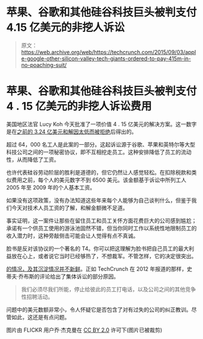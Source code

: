 # 苹果、谷歌和其他硅谷科技巨头被判支付 4.15 亿美元的非挖人诉讼

> 原文：<https://web.archive.org/web/https://techcrunch.com/2015/09/03/apple-google-other-silicon-valley-tech-giants-ordered-to-pay-415m-in-no-poaching-suit/>

# 苹果、谷歌和其他硅谷科技巨头被判支付 4 . 15 亿美元的非挖人诉讼费用

美国地区法官 Lucy Koh 今天批准了一项价值 4 . 15 亿美元的解决方案。这一数字是在[之前的 3.24 亿美元和解因太低而被拒绝](https://web.archive.org/web/20230301162527/https://techcrunch.com/2014/04/28/when-324-million-isnt-nearly-enough/)后得出的。

超过 64，000 名工人是此案的一部分。这起诉讼源于谷歌、苹果和英特尔等大型科技公司之间的一项秘密协议，即不互相挖走员工。这种安排降低了员工的流动性，从而降低了工资。

也许代表硅谷劳动阶层的胜利是道德的，但它仍然让人感觉轻松。在扣除税款和类似费用之前，每个人的美元数字不到 6500 美元。该金额基于诉讼中所列工人 2005 年至 2009 年的个人基本工资。

如果没有这项政策，没有办法知道这些年来每个人能够为自己谈判什么，但鉴于我们今天对技术人员工资的了解，和解金额微不足道。

事实证明，这一案件让那些在留住员工和员工关怀方面花费巨大的公司感到尴尬；承诺有一个供员工使用的游泳池固然不错，但当你同时工作以系统性地限制员工的收入潜力时，这种旁敲侧击可能会让人觉得有点不真诚。

脸书是反对该协议的一个著名的 T4。你可以把这理解为脸书把自己员工的最大利益放在心上，或者说它当时已经够热了，不想裁军。不管怎样，它的决定很突出。

[的情况，及其沉淀情况并不新鲜](https://web.archive.org/web/20230301162527/https://techcrunch.com/2012/01/19/damning-evidence-emerges-in-google-apple-no-poach-antitrust-lawsuit/)。正如 TechCrunch 在 2012 年报道的那样，史蒂夫·乔布斯的评论给出了集体诉讼的部分原因。

> 我们必须尽我们所能，停止给彼此的员工打电话，以及公司之间的其他竞争性招聘活动。

问题中的美元数额非常小，令人怀疑它是否包含了对有过失的公司的纠正教训。尽管如此，这还是有点问题。

图片由 FLICKR 用户乔·杰克曼在 [CC BY 2.0](https://web.archive.org/web/20230301162527/http://creativecommons.org/licenses/by/2.0/) 许可下(图片已被裁剪)